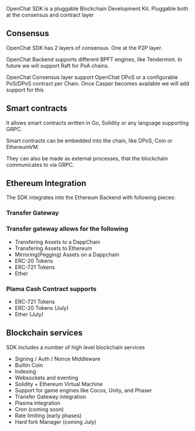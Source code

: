 OpenChat SDK is a pluggable Blockchain Development Kit.  Pluggable both at the consensus and contract layer

## Consensus


OpenChat SDK has 2 layers of consensus. One at the P2P layer.

OpenChat Backend supports different BPFT engines, like Tendermint. In future we will support Raft for PoA chains.

OpenChat Consensus layer support OpenChat DPoS or a configurable PoS/DPoS contract per Chain. Once Casper becomes available we will add support for this


## Smart contracts

It allows smart contracts written in Go, Solidity or any language supporting GRPC.

Smart contracts can be embedded into the chain, like DPoS, Coin or EthereumVM.

They can also be made as external processes, that the blockchain communicates to via GRPC.


## Ethereum Integration

The SDK integrates into the Ethereum Backend with following pieces:

### Transfer Gateway

### Transfer gateway allows for the following

* Transfering Assets to a DappChain
* Transfering Assets to Ethereum
* Mirroring(Pegging) Assets on a Dappchain
* ERC-20 Tokens
* ERC-721 Tokens
* Ether

### Plama Cash Contract supports

* ERC-721 Tokens
* ERC-20 Tokens (July)
* Ether (July)


## Blockchain services

SDK includes a number of high level blockchain services

* Signing / Auth / Nonce Middleware
* Builtin Coin
* Indexing
* Websockets and eventing
* Solidity + Ethereum Virtual Machine
* Support for game engines like Cocos, Unity, and Phaser
* Transfer Gateway integration
* Plasma integration
* Cron  (coming soon)
* Rate limiting (early phases)
* Hard fork Manager (coming July)
